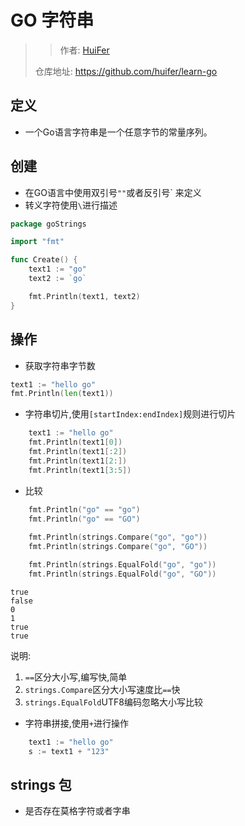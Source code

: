 # GO 字符串
>> 作者: [HuiFer](https://github.com/huifer)
>
> 仓库地址: https://github.com/huifer/learn-go

## 定义
- 一个Go语言字符串是一个任意字节的常量序列。
## 创建
- 在GO语言中使用双引号`""`或者反引号` 来定义
- 转义字符使用`\`进行描述
```go
package goStrings

import "fmt"

func Create() {
	text1 := "go"
	text2 := `go`

	fmt.Println(text1, text2)
}

```

## 操作
- 获取字符串字节数
```go
text1 := "hello go"
fmt.Println(len(text1))
```
- 字符串切片,使用`[startIndex:endIndex]`规则进行切片
```go
	text1 := "hello go"
	fmt.Println(text1[0])
	fmt.Println(text1[:2])
	fmt.Println(text1[2:])
	fmt.Println(text1[3:5])
```
- 比较
```go
    fmt.Println("go" == "go")
	fmt.Println("go" == "GO")
	
	fmt.Println(strings.Compare("go", "go"))
	fmt.Println(strings.Compare("go", "GO"))

	fmt.Println(strings.EqualFold("go", "go"))
	fmt.Println(strings.EqualFold("go", "GO"))

```
```text
true
false
0
1
true
true
```

说明:
1. `==`区分大小写,编写快,简单 
2. `strings.Compare`区分大小写速度比`==`快
3. `strings.EqualFold`UTF8编码忽略大小写比较


- 字符串拼接,使用`+`进行操作
```go
	text1 := "hello go"
	s := text1 + "123"
```

## strings 包
- 是否存在莫格字符或者字串
